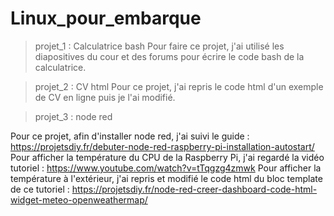 # Linux_pour_embarque

>projet_1 : Calculatrice bash
Pour faire ce projet, j'ai utilisé les diapositives du cour et des forums pour écrire le code bash de la calculatrice.

>projet_2 : CV html
Pour ce projet, j'ai repris le code html d'un exemple de CV en ligne puis je l'ai modifié.

>projet_3 : node red

Pour ce projet, afin d'installer node red, j'ai suivi le guide : https://projetsdiy.fr/debuter-node-red-raspberry-pi-installation-autostart/
Pour afficher la température du CPU de la Raspberry Pi, j'ai regardé la vidéo tutoriel : https://www.youtube.com/watch?v=tTqgzg4zmwk
Pour afficher la température à l'extérieur, j'ai repris et modifié le code html du bloc template de ce tutoriel : https://projetsdiy.fr/node-red-creer-dashboard-code-html-widget-meteo-openweathermap/
